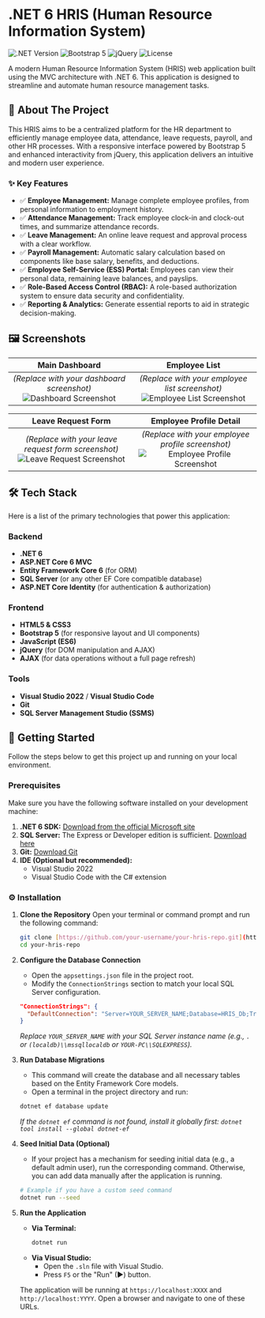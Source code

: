 # .NET 6 HRIS (Human Resource Information System)

![.NET Version](https://img.shields.io/badge/.NET-6.0-blueviolet?style=for-the-badge&logo=.net)
![Bootstrap 5](https://img.shields.io/badge/Bootstrap-5-purple?style=for-the-badge&logo=bootstrap)
![jQuery](https.img.shields.io/badge/jQuery-3.6-blue?style=for-the-badge&logo=jquery)
![License](https://img.shields.io/badge/License-MIT-green?style=for-the-badge)

A modern Human Resource Information System (HRIS) web application built using the MVC architecture with .NET 6. This application is designed to streamline and automate human resource management tasks.

## 📖 About The Project

This HRIS aims to be a centralized platform for the HR department to efficiently manage employee data, attendance, leave requests, payroll, and other HR processes. With a responsive interface powered by Bootstrap 5 and enhanced interactivity from jQuery, this application delivers an intuitive and modern user experience.

### ✨ Key Features

-   ✅ **Employee Management:** Manage complete employee profiles, from personal information to employment history.
-   ✅ **Attendance Management:** Track employee clock-in and clock-out times, and summarize attendance records.
-   ✅ **Leave Management:** An online leave request and approval process with a clear workflow.
-   ✅ **Payroll Management:** Automatic salary calculation based on components like base salary, benefits, and deductions.
-   ✅ **Employee Self-Service (ESS) Portal:** Employees can view their personal data, remaining leave balances, and payslips.
-   ✅ **Role-Based Access Control (RBAC):** A role-based authorization system to ensure data security and confidentiality.
-   ✅ **Reporting & Analytics:** Generate essential reports to aid in strategic decision-making.

## 🖼️ Screenshots

| Main Dashboard | Employee List |
| :--------------------------------------------------------------------------: | :----------------------------------------------------------------: |
| _(Replace with your dashboard screenshot)_ <br> ![Dashboard Screenshot](https://via.placeholder.com/400x250.png?text=Application+Dashboard) | _(Replace with your employee list screenshot)_ <br> ![Employee List Screenshot](https://via.placeholder.com/400x250.png?text=Employee+List) |

| Leave Request Form | Employee Profile Detail |
| :--------------------------------------------------------------------------: | :----------------------------------------------------------------: |
| _(Replace with your leave request form screenshot)_ <br> ![Leave Request Screenshot](https://via.placeholder.com/400x250.png?text=Leave+Request+Form) | _(Replace with your employee profile screenshot)_ <br> ![Employee Profile Screenshot](https://via.placeholder.com/400x250.png?text=Employee+Profile) |

## 🛠️ Tech Stack

Here is a list of the primary technologies that power this application:

### Backend
* **.NET 6**
* **ASP.NET Core 6 MVC**
* **Entity Framework Core 6** (for ORM)
* **SQL Server** (or any other EF Core compatible database)
* **ASP.NET Core Identity** (for authentication & authorization)

### Frontend
* **HTML5 & CSS3**
* **Bootstrap 5** (for responsive layout and UI components)
* **JavaScript (ES6)**
* **jQuery** (for DOM manipulation and AJAX)
* **AJAX** (for data operations without a full page refresh)

### Tools
* **Visual Studio 2022** / **Visual Studio Code**
* **Git**
* **SQL Server Management Studio (SSMS)**

## 🚀 Getting Started

Follow the steps below to get this project up and running on your local environment.

### Prerequisites

Make sure you have the following software installed on your development machine:
1.  **.NET 6 SDK:** [Download from the official Microsoft site](https://dotnet.microsoft.com/download/dotnet/6.0)
2.  **SQL Server:** The Express or Developer edition is sufficient. [Download here](https://www.microsoft.com/en-us/sql-server/sql-server-downloads)
3.  **Git:** [Download Git](https://git-scm.com/downloads)
4.  **IDE (Optional but recommended):**
    * Visual Studio 2022
    * Visual Studio Code with the C# extension

### ⚙️ Installation

1.  **Clone the Repository**
    Open your terminal or command prompt and run the following command:
    ```bash
    git clone [https://github.com/your-username/your-hris-repo.git](https://github.com/your-username/your-hris-repo.git)
    cd your-hris-repo
    ```

2.  **Configure the Database Connection**
    * Open the `appsettings.json` file in the project root.
    * Modify the `ConnectionStrings` section to match your local SQL Server configuration.
    ```json
    "ConnectionStrings": {
      "DefaultConnection": "Server=YOUR_SERVER_NAME;Database=HRIS_Db;Trusted_Connection=True;MultipleActiveResultSets=true;Encrypt=False"
    }
    ```
    *Replace `YOUR_SERVER_NAME` with your SQL Server instance name (e.g., `.` or `(localdb)\\mssqllocaldb` or `YOUR-PC\\SQLEXPRESS`).*

3.  **Run Database Migrations**
    * This command will create the database and all necessary tables based on the Entity Framework Core models.
    * Open a terminal in the project directory and run:
    ```bash
    dotnet ef database update
    ```
    *If the `dotnet ef` command is not found, install it globally first: `dotnet tool install --global dotnet-ef`*

4.  **Seed Initial Data (Optional)**
    * If your project has a mechanism for seeding initial data (e.g., a default admin user), run the corresponding command. Otherwise, you can add data manually after the application is running.
    ```bash
    # Example if you have a custom seed command
    dotnet run --seed
    ```

5.  **Run the Application**
    * **Via Terminal:**
        ```bash
        dotnet run
        ```
    * **Via Visual Studio:**
        * Open the `.sln` file with Visual Studio.
        * Press `F5` or the "Run" (▶) button.

    The application will be running at `https://localhost:XXXX` and `http://localhost:YYYY`. Open a browser and navigate to one of these URLs.
